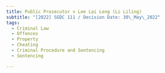 ```yaml
---
title: Public Prosecutor v Lee Lai Leng (Li Liling)
subtitle: "[2022] SGDC 111 / Decision Date: 30\_May\_2022"
tags:
  - Criminal Law
  - Offences
  - Property
  - Cheating
  - Criminal Procedure and Sentencing
  - Sentencing

---
```

